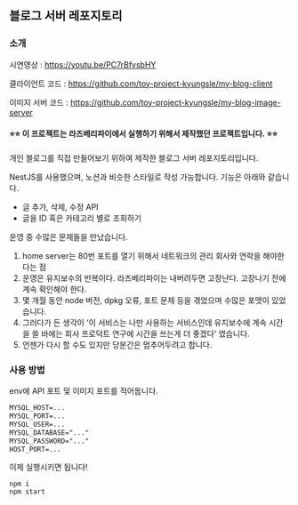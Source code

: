 ## 블로그 서버 레포지토리

### 소개

시연영상 : https://youtu.be/PC7rBfvsbHY

클라이언트 코드 : https://github.com/toy-project-kyungsle/my-blog-client

이미지 서버 코드 : https://github.com/toy-project-kyungsle/my-blog-image-server

#### ⭐⭐ 이 프로젝트는 라즈베리파이에서 실행하기 위해서 제작했던 프로젝트입니다. ⭐⭐

개인 블로그를 직접 만들어보기 위하여 제작한 블로그 서버 레포지토리입니다.

NestJS를 사용했으며, 노션과 비슷한 스타일로 작성 가능합니다. 기능은 아래와 같습니다.

- 글 추가, 삭제, 수정 API
- 글을 ID 혹은 카테고리 별로 조회하기

운영 중 수많은 문제들을 만났습니다.

1. home server는 80번 포트를 열기 위해서 네트워크의 관리 회사와 연락을 해야한다는 점
2. 운영은 유지보수의 반복이다. 라즈베리파이는 내버려두면 고장난다. 고장나기 전에 계속 확인해야 한다.
3. 몇 개월 동안 node 버전, dpkg 오류, 포트 문제 등을 겪었으며 수많은 포맷이 있었습니다.
4. 그러다가 든 생각이 '이 서비스는 나만 사용하는 서비스인데 유지보수에 계속 시간을 쓸 바에는 회사 프로덕트 연구에 시간을 쓰는게 더 좋겠다' 였습니다.
5. 언젠가 다시 할 수도 있지만 당분간은 멈추어두려고 합니다.

### 사용 방법

env에 API 포트 및 이미지 포트를 적어둡니다.

```md
MYSQL_HOST=...
MYSQL_PORT=...
MYSQL_USER=...
MYSQL_DATABASE="..."
MYSQL_PASSWORD="..."
HOST_PORT=...
```

이제 실행시키면 됩니다!

```shell
npm i
npm start
```
